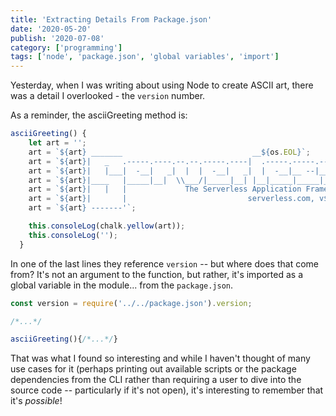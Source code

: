 ```yaml
---
title: 'Extracting Details From Package.json'
date: '2020-05-20'
publish: '2020-07-08'
category: ['programming']
tags: ['node', 'package.json', 'global variables', 'import']
---
```


Yesterday, when I was writing about using Node to create ASCII art, there was a detail I overlooked - the `version` number.

As a reminder, the asciiGreeting method is:

```javascript:title=lib/classes/CLIs.js
asciiGreeting() {
    let art = '';
    art = `${art} _______                             __${os.EOL}`;
    art = `${art}|   _   .-----.----.--.--.-----.----|  .-----.-----.-----.${os.EOL}`;
    art = `${art}|   |___|  -__|   _|  |  |  -__|   _|  |  -__|__ --|__ --|${os.EOL}`;
    art = `${art}|____   |_____|__|  \\___/|_____|__| |__|_____|_____|_____|${os.EOL}`;
    art = `${art}|   |   |             The Serverless Application Framework${os.EOL}`;
    art = `${art}|       |                           serverless.com, v${version}${os.EOL}`;
    art = `${art} -------'`;

    this.consoleLog(chalk.yellow(art));
    this.consoleLog('');
  }
```

In one of the last lines they reference `version` -- but where does that come from? It's not an argument to the function, but rather, it's imported as a global variable in the module... from the `package.json`.

```javascript:title=lib/classes/CLIs.js
const version = require('../../package.json').version;

/*...*/

asciiGreeting(){/*...*/}
```

That was what I found so interesting and while I haven't thought of many use cases for it (perhaps printing out available scripts or the package dependencies from the CLI rather than requiring a user to dive into the source code -- particularly if it's not open), it's interesting to remember that it's _possible_!
